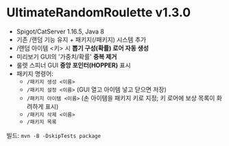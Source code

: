 # UltimateRandomRoulette v1.3.0

- Spigot/CatServer 1.16.5, Java 8
- 기존 /랜덤 기능 유지 + 패키지(/패키지) 시스템 추가
- /랜덤 아이템 <키> 시 **뽑기 구성(확률) 로어 자동 생성**
- 미리보기 GUI의 '가중치/확률' **중복 제거**
- 룰렛 스피너 GUI **중앙 포인터(HOPPER)** 표시
- 패키지 명령어:
  - `/패키지 생성 <이름>`
  - `/패키지 설정 <이름>` (GUI 열고 아이템 넣고 닫으면 저장)
  - `/패키지 아이템 <이름>` (손 아이템을 패키지 키로 지정; 키 로어에 보상 목록이 화려하게 표시)
  - `/패키지 삭제 <이름>`
  - `/패키지 목록`

빌드: `mvn -B -DskipTests package`
